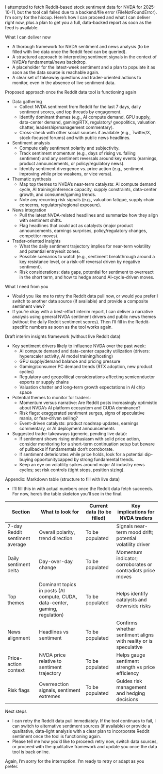 I attempted to fetch Reddit-based stock sentiment data for NVDA for 2025-10-11, but the tool call failed due to a backend/file error (FileNotFoundError). I’m sorry for the hiccup. Here’s how I can proceed and what I can deliver right now, plus a plan to get you a full, data-backed report as soon as the feed is available.

What I can deliver now
- A thorough framework for NVDA sentiment and news analysis (to be filled with live data once the Reddit feed can be queried).
- A structured approach to interpreting sentiment signals in the context of NVDA’s fundamental/news backdrop.
- A placeholder for the latest-week sentiment and a plan to populate it as soon as the data source is reachable again.
- A clear set of takeaway questions and trader-oriented actions to monitor, even in the absence of live sentiment data.

Proposed approach once the Reddit data tool is functioning again
- Data gathering
  - Collect NVDA sentiment from Reddit for the last 7 days, daily sentiment scores, and top threads by engagement.
  - Identify dominant themes (e.g., AI compute demand, GPU supply, data-center demand, gaming/RTX, regulatory/ geopolitics, valuation chatter, leadership/management commentary).
  - Cross-check with other social sources if available (e.g., Twitter/X, stock-focused forums) and with public news headlines.
- Sentiment analysis
  - Compute daily sentiment polarity and subjectivity.
  - Track sentiment momentum (e.g., days of rising vs. falling sentiment) and any sentiment reversals around key events (earnings, product announcements, or policy/regulatory news).
  - Identify sentiment divergence vs. price action (e.g., sentiment improving while price weakens, or vice versa).
- Thematic synthesis
  - Map top themes to NVDA’s near-term catalysts: AI compute demand cycle, AI training/inference capacity, supply constraints, data-center growth, and consumer/gaming trends.
  - Note any recurring risk signals (e.g., valuation fatigue, supply chain concerns, regulatory/regional exposure).
- News integration
  - Pull the latest NVDA-related headlines and summarize how they align with sentiment shifts.
  - Flag headlines that could act as catalysts (major product announcements, earnings surprises, policy/regulatory changes, competitor moves).
- Trader-oriented insights
  - What the daily sentiment trajectory implies for near-term volatility and potential entry/exit zones.
  - Possible scenarios to watch (e.g., sentiment breakthrough around a key resistance level, or a risk-off reversal driven by negative sentiment).
  - Risk considerations: data gaps, potential for sentiment to overreact in the short term, and how to hedge around AI-cycle-driven moves.

What I need from you
- Would you like me to retry the Reddit data pull now, or would you prefer I switch to another data source (if available) and provide a composite sentiment view?
- If you’re okay with a best-effort interim report, I can deliver a narrative analysis using general NVDA sentiment drivers and public news themes (without the daily Reddit sentiment scores). Then I’ll fill in the Reddit-specific numbers as soon as the tool works again.

Draft interim insights framework (without live Reddit data)
- Key sentiment drivers likely to influence NVDA over the past week:
  - AI compute demand and data-center capacity utilization (drivers: hyperscaler activity, AI model training/hosting)
  - GPU supply/demand balance and pricing pressure
  - Gaming/consumer PC demand trends (RTX adoption, new product cycles)
  - Regulatory and geopolitical considerations affecting semiconductor exports or supply chains
  - Valuation chatter and long-term growth expectations in AI chip space
- Potential themes to monitor for traders:
  - Momentum versus narrative: Are Reddit posts increasingly optimistic about NVDA’s AI platform ecosystem and CUDA dominance?
  - Risk flags: exaggerated sentiment surges, signs of speculative mania, or fear-driven selling?
  - Event-driven catalysts: product roadmap updates, earnings commentary, or AI deployment announcements
- Suggested trader takeaways (generic, pending live data):
  - If sentiment shows rising enthusiasm with solid price action, consider monitoring for a short-term continuation setup but beware of pullbacks if fundamentals don’t corroborate.
  - If sentiment deteriorates while price holds, look for a potential dip-buying opportunitycapped by strong fundamental trends.
  - Keep an eye on volatility spikes around major AI industry news cycles; set risk controls (tight stops, position sizing).

Appendix: Markdown table (structure to fill with live data)
- I’ll fill this in with actual numbers once the Reddit data fetch succeeds. For now, here’s the table skeleton you’ll see in the final.

| Section | What to look for | Current data (to be filled) | Key implications for NVDA traders |
|---|---|---|---|
| 7-day Reddit sentiment average | Overall polarity, trend direction | To be populated | Signals near-term mood drift; potential volatility driver |
| Daily sentiment delta | Day-over-day change | To be populated | Momentum indicator; corroborates or contradicts price moves |
| Top themes | Dominant topics in posts (AI compute, CUDA, data-center, gaming, regulation) | To be populated | Helps identify catalysts and downside risks |
| News alignment | Headlines vs sentiment | To be populated | Confirms whether sentiment aligns with reality or is speculative |
| Price-action context | NVDA price relative to sentiment trajectory | To be populated | Helps gauge sentiment strength vs price efficiency |
| Risk flags | Overreaction signals, sentiment extremes | To be populated | Guides risk management and hedging decisions |

Next steps
- I can retry the Reddit data pull immediately. If the tool continues to fail, I can switch to alternative sentiment sources (if available) or provide a qualitative, data-light analysis with a clear plan to incorporate Reddit sentiment once the tool is functioning again.
- Please tell me how you’d like to proceed: retry now, switch data sources, or proceed with the qualitative framework and update you once the data tool is back online.

Again, I’m sorry for the interruption. I’m ready to retry or adapt as you prefer.